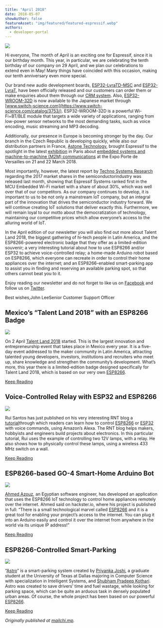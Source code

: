 ```yaml
---
title: "April 2018"
date: 2018-05-07
showAuthor: false
featureAsset: "img/featured/featured-espressif.webp"
authors:
  - developer-portal
---
```

![](img/april-1.webp)

Hi everyone, The month of April is an exciting one for Espressif, since it is our birthday month. This year, in particular, we are celebrating the tenth birthday of our company on 29 April, and we plan our celebrations to extend even in May! Many things have coincided with this occasion, making our tenth anniversary even more special.

Our brand new audio development boards, [ESP32-LyraTD-MSC](https://www.espressif.com/sites/default/files/documentation/esp32-lyratd-msc_user_guide_en.pdf) and [ESP32-LyraT](https://www.espressif.com/sites/default/files/esp32-lyrat_user_guide_en.pdf), have been officially released and our customers can order them or make enquiries about them through our [CRM system](https://www.espressif.com/en/company/contact/pre-sale-questions-crm). Also, [ESP32-WROOM-32D](https://www.espressif.com/sites/default/files/documentation/esp_wroom_32d_esp-wroom-32u_datasheet_en.pdf) is now available to the Japanese market through [www.switch-science.com](https://www.switch-science.com/catalog/3753/). ESP32-WROOM-32D is a powerful Wi-Fi+BT/BLE module that targets a wide variety of applications, ranging from low-power sensor networks to the most demanding tasks, such as voice encoding, music streaming and MP3 decoding.

Additionally, our presence in Europe is becoming stronger by the day. Our branch in the Czech Republic is developing quickly, while also our distribution partners in France, [Astone Technology](https://www.astone-technology.com/), brought Espressif to the spotlight in the latest [exhibition](https://www.eventseye.com/fairs/f-rts-embedded-systems-18084-1.html) in Paris about [embedded systems and machine-to-machine (M2M) communications](http://www.zyyne.com/zh5/224667#p=2) at the Expo Porte de Versailles on 21 and 22 March 2018.

Most importantly, however, the latest report by [Techno Systems Research](http://www.t-s-r.co.jp/e/report/4543.html) regarding the 2017 market shares in the semiconductorindustry was released last month, showing that Espressif Systems ranked first in the MCU Embedded Wi-Fi market with a share of about 30%, which was well over that of our competitors. As our company continues to develop, it is important to us to be not only a mainstream IoT company, but an integral part of the innovation that drives the semiconductor industry forward. We will continue creating IoT solutions that deliver exactly this. Furthermore, we will remain loyal to our motto about the democratization of technology, maintaining our competitive prices which allow everyone’s access to the alluring world of IoT.

In the April edition of our newsletter you will also find out more about Talent Land 2018, the biggest gathering of hi-tech people in Latin America, and the ESP8266-powered electronic badge that they offer as a limited-edition souvenir; a very interesting tutorial about how to use ESP8266 and/or ESP32 to achieve voice-controlled relay; a home-made Arduino robot based on ESP8266, which everyone can recreate in order to control their home appliances over the internet; and an ESP8266-enabled smart-parking app to assist you in finding and reserving an available parking spot, so that others cannot beat you to it.

Enjoy reading our newsletter and do not forget to like us on [Facebook](https://www.facebook.com/espressif/) and follow us on [Twitter](https://twitter.com/EspressifSystem).

Best wishes,John LeeSenior Customer Support Officer

## Mexico’s “Talent Land 2018” with an ESP8266 Badge

![](img/april-2.webp)

On 2 April [Talent Land 2018](https://www.2018.talent-land.mx/) started. This is the largest innovation and entrepreneurship event that takes place in Mexico every year. It is a five-day event addressed to the maker community in Latin America, attracting talented young developers, investors, institutions and recruiters who meet up, share knowledge and strengthen the community’s development. What’s more, this year there is a limited-edition badge designed specifically for Talent Land 2018, which is based on our very own [ESP8266](https://www.espressif.com/en/products/hardware/esp8266ex/overview).

[Keep Reading](https://www.espressif.com/en/media_overview/news/mexico%E2%80%99s-%E2%80%9Ctalent-land-2018%E2%80%9D-esp8266-badge?position=0&list=7ysykL8nBYh8RVyjqRcXoctuXfMxl9SGfvPbfFXtV-Q)

## Voice-Controlled Relay with ESP32 and ESP8266

![](img/april-3.webp)

Rui Santos has just published on his very interesting RNT blog a [tutorial](https://www.randomnerdtutorials.com/alexa-echo-with-esp32-and-esp8266/)through which readers can learn how to control [ESP8266](https://www.espressif.com/en/products/hardware/esp8266ex/overview) or [ESP32](https://www.espressif.com/en/products/hardware/esp32/overview) with voice commands, using Amazon’s Alexa. The RNT blog helps makers, hobbyists and engineers build projects about electronics. In this particular tutorial, Rui uses the example of controlling two 12V lamps, with a relay. He also shows how to physically control these lamps, using a wireless 433 MHz switch on a wall.

[Keep Reading](https://www.espressif.com/en/media_overview/news/voice-controlled-relay-esp32-and-esp8266?position=1&list=8gVh2LrXVLpHP9t-cCNfO9nxA0XywVz3nEYbpPtohQQ)

## ESP8266-based GO-4 Smart-Home Arduino Bot

![](img/april-4.webp)

[Ahmed Azouz](http://www.ahmedazouz.com/en/), an Egyptian software engineer, has developed an application that uses the ESP8266 IoT technology to control home appliances remotely over the internet. Ahmed said on hackster.io, where his project is published in full: “There is a small technological marvel called [ESP8266](https://www.espressif.com/en/products/hardware/esp8266ex/overview) and it is a great tool for enabling your project’s access to the internet. You can plug it into an Arduino easily and control it over the internet from anywhere in the world via its unique IP address!”

[Keep Reading](https://www.espressif.com/en/media_overview/news/esp8266-based-go-4-smart-home-arduino-bot?position=2&list=8gVh2LrXVLpHP9t-cCNfO9nxA0XywVz3nEYbpPtohQQ)

## ESP8266-Controlled Smart-Parking

![](img/april-5.webp)

“[Astro](https://www.hackster.io/90426/smart-park-with-astro-6fe898?utm_campaign=new_projects&utm_content=1&utm_medium=email&utm_source=hackster&utm_term=project_name)” is a smart-parking system created by [Priyanka Joshi](https://www.hackster.io/priyanka-joshi), a graduate student at the University of Texas at Dallas majoring in Computer Science with specialization in Intelligent Systems, and [Shubham Pradeep Kothari](https://www.hackster.io/shubham-pradeep-kothari). Astro was created to save drivers’ time and fuel wastage, while looking for parking space, which can be quite an arduous task in densely populated urban areas. Of course, the whole project has been based on our powerful [ESP8266](https://www.espressif.com/en/products/hardware/esp8266ex/overview).

[Keep Reading](https://www.espressif.com/en/media_overview/news/esp8266-controlled-smart-parking-astro?position=3&list=8gVh2LrXVLpHP9t-cCNfO9nxA0XywVz3nEYbpPtohQQ)

*Originally published at *[*mailchi.mp*](https://mailchi.mp/5c9f4c2f53ba/espressif-esp-news-april-2018)*.*
